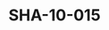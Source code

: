---
pid: SHA-10-015
title: SHA-10-015
language: 'en '
collection: Sharhabil Ahmed
original_label: 
rights: Sharhabil Ahmed
location_of_original: Sharhabil Ahmed
photographer_or_studio: 
scanned_from: photograph 6.8 by 9.8
_date: 1969-1970
location: Khartoum, Amarat
description: Sharhabil Ahmed and friends
additional_notes: 
permission_display: 'yes'
on_server: 'no'
on_website: 'no'
permalink: "/archive/en/sha-10-015.html"
layout: photo-page
---